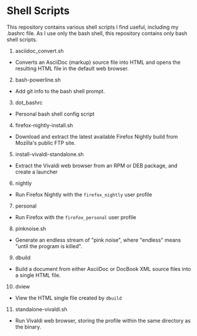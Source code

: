 # Shell Scripts

This repository contains various shell scripts I find useful, including my .bashrc file. As I use only the bash shell, this repository contains only bash shell scripts.

1. asciidoc_convert.sh
* Converts an AsciiDoc (markup) source file into HTML and opens the resulting HTML file in the default web browser.
2. bash-powerline.sh
* Add git info to the bash shell prompt.
3. dot_bashrc
* Personal bash shell config script 
4. firefox-nightly-install.sh
* Download and extract the latest available Firefox Nightly build from Mozilla's public FTP site.
5. install-vivaldi-standalone.sh
* Extract the Vivaldi web browser from an RPM or DEB package, and create a launcher
6. nightly
* Run Firefox Nightly with the `firefox_nightly` user profile
7. personal
* Run Firefox with the `firefox_personal` user profile
8. pinknoise.sh
* Generate an endless stream of "pink noise", where "endless" means "until the program is killed".
9. dbuild
* Build a document from either AsciiDoc or DocBook XML source files into a single HTML file.
10. dview
* View the HTML single file created by `dbuild`
11. standalone-vivaldi.sh
* Run Vivaldi web browser, storing the profile within the same directory as the binary.
